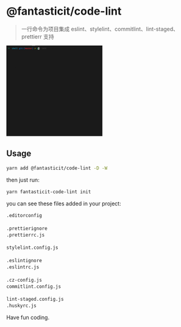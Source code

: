 # @fantasticit/code-lint

> 一行命令为项目集成 eslint、stylelint、commitlint、lint-staged、prettierr 支持

<img width="50%" src="./code-lint.gif" alt="preview" />

## Usage

```bash
yarn add @fantasticit/code-lint -D -W
```

then just run:

```bash
yarn fantasticit-code-lint init
```

you can see these files added in your project:

```bash
.editorconfig

.prettierignore
.prettierrc.js

stylelint.config.js

.eslintignore
.eslintrc.js

.cz-config.js
commitlint.config.js

lint-staged.config.js
.huskyrc.js
```

Have fun coding.
